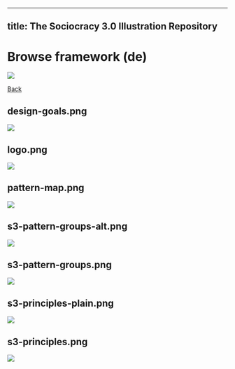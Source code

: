 
---
title: The Sociocracy 3.0 Illustration Repository
---

# Browse framework (de)

![](/img/de-48px.png)

[Back](index-de.html)

## design-goals.png

![](/img/de/framework/design-goals.png)

## logo.png

![](/img/de/framework/logo.png)

## pattern-map.png

![](/img/de/framework/pattern-map.png)

## s3-pattern-groups-alt.png

![](/img/de/framework/s3-pattern-groups-alt.png)

## s3-pattern-groups.png

![](/img/de/framework/s3-pattern-groups.png)

## s3-principles-plain.png

![](/img/de/framework/s3-principles-plain.png)

## s3-principles.png

![](/img/de/framework/s3-principles.png)

